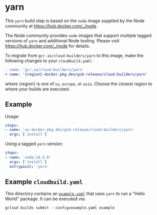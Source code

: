 # yarn

This `yarn` build step is based on the `node` image supplied by the Node
community at https://hub.docker.com/_/node.

The Node community provides `node` images that support multiple tagged versions
of `yarn` and additional Node tooling. Please visit https://hub.docker.com/_/node
for details.

To migrate from `gcr.io/cloud-builders/yarn` to this image, make the following
changes to your `cloudbuild.yaml`:

```diff
- name: 'gcr.io/cloud-builders/yarn'
+ name: '{region}-docker.pkg.dev/gcb-release/cloud-builders/yarn'
```

where {region} is one of `us`, `europe`, or `asia`. Choose the closest region to
where your builds are executed.

## Example

Usage:

```yaml
steps:
- name: 'us-docker.pkg.dev/gcb-release/cloud-builders/yarn'
  args: ['install']
```

Using a tagged `yarn` version:
```yaml
steps:
- name: 'node:14.5.0'
  args: ['install']
  entrypoint: 'yarn'
```

## Example `cloudbuild.yaml`

This directory contains an [`example.yaml`](example.yaml) that uses `yarn` to
run a "Hello World" package. It can be executed via:
```
gcloud builds submit --config=example.yaml example
```
